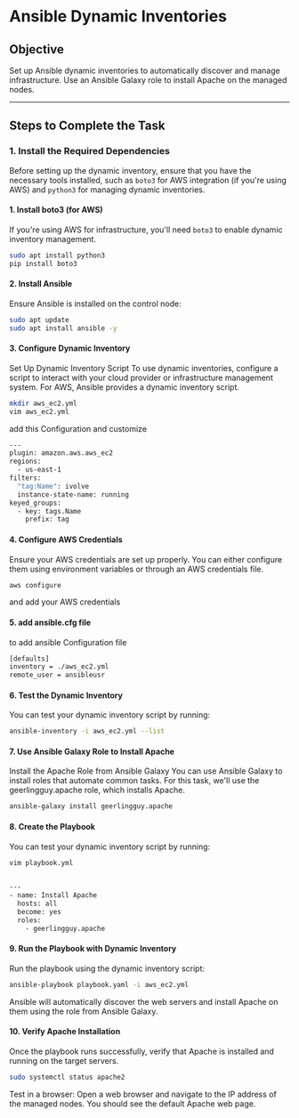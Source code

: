 # Ansible Dynamic Inventories

## Objective
Set up Ansible dynamic inventories to automatically discover and manage infrastructure. Use an Ansible Galaxy role to install Apache on the managed nodes.

---

## Steps to Complete the Task

### 1. **Install the Required Dependencies**

Before setting up the dynamic inventory, ensure that you have the necessary tools installed, such as `boto3` for AWS integration (if you're using AWS) and `python3` for managing dynamic inventories.

#### 1. **Install boto3 (for AWS)**
If you're using AWS for infrastructure, you'll need `boto3` to enable dynamic inventory management.

   ```bash
   sudo apt install python3
   pip install boto3
```
#### 2. **Install Ansible**
Ensure Ansible is installed on the control node:

   ```bash
   sudo apt update
   sudo apt install ansible -y

```
#### 3. **Configure Dynamic Inventory**
Set Up Dynamic Inventory Script To use dynamic inventories, configure a script to interact with your cloud provider or infrastructure management system. For AWS, Ansible provides a dynamic inventory script.
   ```bash
   mkdir aws_ec2.yml
   vim aws_ec2.yml
```
add this Configuration and customize  
```bash
---
plugin: amazon.aws.aws_ec2
regions:
  - us-east-1
filters:
  "tag:Name": ivolve
  instance-state-name: running  
keyed_groups:
  - key: tags.Name
    prefix: tag
```
#### 4. **Configure AWS Credentials**
Ensure your AWS credentials are set up properly. You can either configure them using environment variables or through an AWS credentials file.

   ```bash
   aws configure
```
and add your AWS credentials

#### 5. **add ansible.cfg file**
to add ansible Configuration file 

```bash
[defaults]
inventory = ./aws_ec2.yml
remote_user = ansibleusr    
```
#### 6. **Test the Dynamic Inventory**
You can test your dynamic inventory script by running:

   ```bash
ansible-inventory -i aws_ec2.yml --list 
```

#### 7. **Use Ansible Galaxy Role to Install Apache**
Install the Apache Role from Ansible Galaxy
You can use Ansible Galaxy to install roles that automate common tasks. For this task, we'll use the geerlingguy.apache role, which installs Apache.
```bash 
ansible-galaxy install geerlingguy.apache 
```
#### 8. **Create the Playbook**
You can test your dynamic inventory script by running:
```bash
vim playbook.yml
 
```
```bash
---
- name: Install Apache
  hosts: all
  become: yes
  roles:
    - geerlingguy.apache
```
#### 9. **Run the Playbook with Dynamic Inventory**
Run the playbook using the dynamic inventory script:

```bash
ansible-playbook playbook.yaml -i aws_ec2.yml 
```
Ansible will automatically discover the web servers and install Apache on them using the role from Ansible Galaxy.

#### 10. **Verify Apache Installation**
Once the playbook runs successfully, verify that Apache is installed and running on the target servers.

```bash
sudo systemctl status apache2
```
Test in a browser: Open a web browser and navigate to the IP address of the managed nodes. You should see the default Apache web page.



